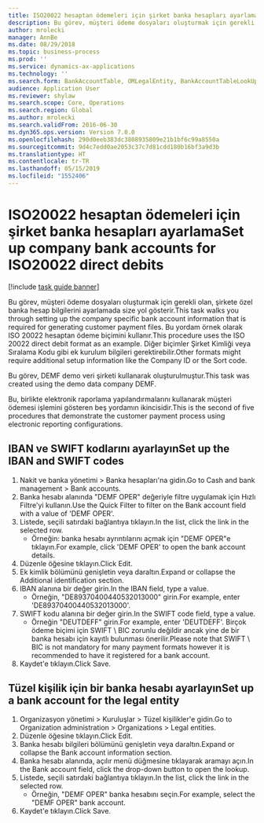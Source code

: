 ```yaml
---
title: ISO20022 hesaptan ödemeleri için şirket banka hesapları ayarlama
description: Bu görev, müşteri ödeme dosyaları oluşturmak için gerekli olan, şirkete özel banka hesap bilgilerini ayarlamada size yol gösterir.
author: mrolecki
manager: AnnBe
ms.date: 08/29/2018
ms.topic: business-process
ms.prod: ''
ms.service: dynamics-ax-applications
ms.technology: ''
ms.search.form: BankAccountTable, OMLegalEntity, BankAccountTableLookUp
audience: Application User
ms.reviewer: shylaw
ms.search.scope: Core, Operations
ms.search.region: Global
ms.author: mrolecki
ms.search.validFrom: 2016-06-30
ms.dyn365.ops.version: Version 7.0.0
ms.openlocfilehash: 290d0eeb383dc3808935809e21b1bf6c99a8550a
ms.sourcegitcommit: 9d4c7edd0ae2053c37c7d81cdd180b16bf3a9d3b
ms.translationtype: HT
ms.contentlocale: tr-TR
ms.lasthandoff: 05/15/2019
ms.locfileid: "1552406"
---
```

# <a name="set-up-company-bank-accounts-for-iso20022-direct-debits"></a><span data-ttu-id="dd486-103">ISO20022 hesaptan ödemeleri için şirket banka hesapları ayarlama</span><span class="sxs-lookup"><span data-stu-id="dd486-103">Set up company bank accounts for ISO20022 direct debits</span></span>

[!include [task guide banner](../../includes/task-guide-banner.md)]

<span data-ttu-id="dd486-104">Bu görev, müşteri ödeme dosyaları oluşturmak için gerekli olan, şirkete özel banka hesap bilgilerini ayarlamada size yol gösterir.</span><span class="sxs-lookup"><span data-stu-id="dd486-104">This task walks you through setting up the company specific bank account information that is required for generating customer payment files.</span></span> <span data-ttu-id="dd486-105">Bu yordam örnek olarak ISO 20022 hesaptan ödeme biçimini kullanır.</span><span class="sxs-lookup"><span data-stu-id="dd486-105">This procedure uses the ISO 20022 direct debit format as an example.</span></span> <span data-ttu-id="dd486-106">Diğer biçimler Şirket Kimliği veya Sıralama Kodu gibi ek kurulum bilgileri gerektirebilir.</span><span class="sxs-lookup"><span data-stu-id="dd486-106">Other formats might require additional setup information like the Company ID or the Sort code.</span></span>



<span data-ttu-id="dd486-107">Bu görev, DEMF demo veri şirketi kullanarak oluşturulmuştur.</span><span class="sxs-lookup"><span data-stu-id="dd486-107">This task was created using the demo data company DEMF.</span></span>



<span data-ttu-id="dd486-108">Bu, birlikte elektronik raporlama yapılandırmalarını kullanarak müşteri ödemesi işlemini gösteren beş yordamın ikincisidir.</span><span class="sxs-lookup"><span data-stu-id="dd486-108">This is the second of five procedures that demonstrate the customer payment process using electronic reporting configurations.</span></span>


## <a name="set-up-the-iban-and-swift-codes"></a><span data-ttu-id="dd486-109">IBAN ve SWIFT kodlarını ayarlayın</span><span class="sxs-lookup"><span data-stu-id="dd486-109">Set up the IBAN and SWIFT codes</span></span>
1. <span data-ttu-id="dd486-110">Nakit ve banka yönetimi > Banka hesapları'na gidin.</span><span class="sxs-lookup"><span data-stu-id="dd486-110">Go to Cash and bank management > Bank accounts.</span></span>
2. <span data-ttu-id="dd486-111">Banka hesabı alanında "DEMF OPER" değeriyle filtre uygulamak için Hızlı Filtre'yi kullanın.</span><span class="sxs-lookup"><span data-stu-id="dd486-111">Use the Quick Filter to filter on the Bank account field with a value of 'DEMF OPER'.</span></span>
3. <span data-ttu-id="dd486-112">Listede, seçili satırdaki bağlantıya tıklayın.</span><span class="sxs-lookup"><span data-stu-id="dd486-112">In the list, click the link in the selected row.</span></span>
    * <span data-ttu-id="dd486-113">Örneğin: banka hesabı ayrıntılarını açmak için "DEMF OPER"e tıklayın.</span><span class="sxs-lookup"><span data-stu-id="dd486-113">For example, click 'DEMF OPER' to open the bank account details.</span></span>  
4. <span data-ttu-id="dd486-114">Düzenle öğesine tıklayın.</span><span class="sxs-lookup"><span data-stu-id="dd486-114">Click Edit.</span></span>
5. <span data-ttu-id="dd486-115">Ek kimlik bölümünü genişletin veya daraltın.</span><span class="sxs-lookup"><span data-stu-id="dd486-115">Expand or collapse the Additional identification section.</span></span>
6. <span data-ttu-id="dd486-116">IBAN alanına bir değer girin.</span><span class="sxs-lookup"><span data-stu-id="dd486-116">In the IBAN field, type a value.</span></span>
    * <span data-ttu-id="dd486-117">Örneğin, "DE89370400440532013000" girin.</span><span class="sxs-lookup"><span data-stu-id="dd486-117">For example, enter 'DE89370400440532013000'.</span></span>  
7. <span data-ttu-id="dd486-118">SWIFT kodu alanına bir değer girin.</span><span class="sxs-lookup"><span data-stu-id="dd486-118">In the SWIFT code field, type a value.</span></span>
    * <span data-ttu-id="dd486-119">Örneğin "DEUTDEFF" girin.</span><span class="sxs-lookup"><span data-stu-id="dd486-119">For example, enter 'DEUTDEFF'.</span></span>    <span data-ttu-id="dd486-120">Birçok ödeme biçimi için SWIFT \ BIC zorunlu değildir ancak yine de bir banka hesabı için kayıtlı bulunması önerilir.</span><span class="sxs-lookup"><span data-stu-id="dd486-120">Please note that SWIFT \ BIC is not mandatory for many payment formats however it is recommended to have it registered for a bank account.</span></span>  
8. <span data-ttu-id="dd486-121">Kaydet'e tıklayın.</span><span class="sxs-lookup"><span data-stu-id="dd486-121">Click Save.</span></span>

## <a name="set-up-a-bank-account-for-the-legal-entity"></a><span data-ttu-id="dd486-122">Tüzel kişilik için bir banka hesabı ayarlayın</span><span class="sxs-lookup"><span data-stu-id="dd486-122">Set up a bank account for the legal entity</span></span>
1. <span data-ttu-id="dd486-123">Organizasyon yönetimi > Kuruluşlar > Tüzel kişilikler'e gidin.</span><span class="sxs-lookup"><span data-stu-id="dd486-123">Go to Organization administration > Organizations > Legal entities.</span></span>
2. <span data-ttu-id="dd486-124">Düzenle öğesine tıklayın.</span><span class="sxs-lookup"><span data-stu-id="dd486-124">Click Edit.</span></span>
3. <span data-ttu-id="dd486-125">Banka hesabı bilgileri bölümünü genişletin veya daraltın.</span><span class="sxs-lookup"><span data-stu-id="dd486-125">Expand or collapse the Bank account information section.</span></span>
4. <span data-ttu-id="dd486-126">Banka hesabı alanında, açılır menü düğmesine tıklayarak aramayı açın.</span><span class="sxs-lookup"><span data-stu-id="dd486-126">In the Bank account field, click the drop-down button to open the lookup.</span></span>
5. <span data-ttu-id="dd486-127">Listede, seçili satırdaki bağlantıya tıklayın.</span><span class="sxs-lookup"><span data-stu-id="dd486-127">In the list, click the link in the selected row.</span></span>
    * <span data-ttu-id="dd486-128">Örneğin, "DEMF OPER" banka hesabını seçin.</span><span class="sxs-lookup"><span data-stu-id="dd486-128">For example, select the "DEMF OPER" bank account.</span></span>  
6. <span data-ttu-id="dd486-129">Kaydet'e tıklayın.</span><span class="sxs-lookup"><span data-stu-id="dd486-129">Click Save.</span></span>


